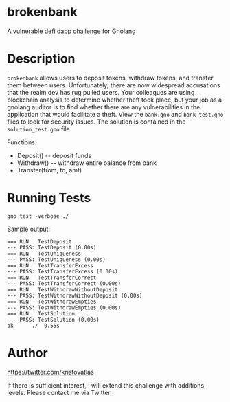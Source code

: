 # brokenbank
A vulnerable defi dapp challenge for [Gnolang](https://gno.land/)

# Description

`brokenbank` allows users to deposit tokens, withdraw tokens, and transfer them between users. Unfortunately, there are now widespread accusations that the realm dev has rug pulled users. Your colleagues are using blockchain analysis to determine whether theft took place, but your job as a gnolang auditor is to find whether there are any vulnerabilities in the application that would facilitate a theft. View the `bank.gno` and `bank_test.gno` files to look for security issues. The solution is contained in the `solution_test.gno` file.

Functions:
* Deposit() -- deposit funds
* Withdraw() -- withdraw entire balance from bank
* Transfer(from, to, amt)

# Running Tests

`gno test -verbose ./`

Sample output:

```
=== RUN   TestDeposit
--- PASS: TestDeposit (0.00s)
=== RUN   TestUniqueness
--- PASS: TestUniqueness (0.00s)
=== RUN   TestTransferExcess
--- PASS: TestTransferExcess (0.00s)
=== RUN   TestTransferCorrect
--- PASS: TestTransferCorrect (0.00s)
=== RUN   TestWithdrawWithoutDeposit
--- PASS: TestWithdrawWithoutDeposit (0.00s)
=== RUN   TestWithdrawEmpties
--- PASS: TestWithdrawEmpties (0.00s)
=== RUN   TestSolution
--- PASS: TestSolution (0.00s)
ok      ./ 	0.55s
```

# Author

https://twitter.com/kristovatlas

If there is sufficient interest, I will extend this challenge with additions levels. Please contact me via Twitter.
